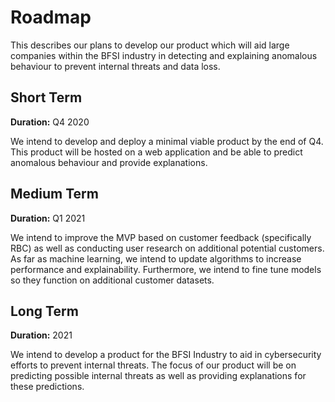 # Roadmap

This describes our plans to develop our product which will aid large companies within the BFSI industry in detecting and explaining anomalous behaviour to prevent internal threats and data loss.

## Short Term

**Duration:** Q4 2020

We intend to develop and deploy a minimal viable product by the end of Q4. This product will be hosted on a web application and be able to predict anomalous behaviour and provide explanations.

## Medium Term

**Duration:** Q1 2021

We intend to improve the MVP based on customer feedback (specifically RBC) as well as conducting user research on additional potential customers. As far as machine learning, we intend to update algorithms to increase performance and explainability. Furthermore, we intend to fine tune models so they function on additional customer datasets.

## Long Term

**Duration:** 2021

We intend to develop a product for the BFSI Industry to aid in cybersecurity efforts to prevent internal threats. The focus of our product will be on predicting possible internal threats as well as providing explanations for these predictions. 
